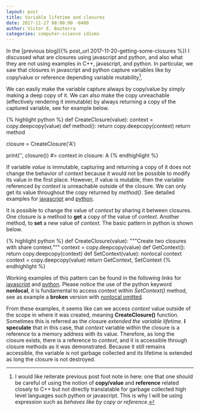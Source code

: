 ```yaml
---
layout: post
title: Variable lifetime and closures
date: 2017-11-27 08:00:00 -0400
author: Victor E. Bazterra
categories: computer-science idioms
---
```


In the [previous blog]({% post_url 2017-11-20-getting-some-closures %}) I discussed what are closures using javascript and python, and also what they are not using examples in C++, javascript, and python. In particular, we saw that closures in javascript and python capture variables like by copy/value or reference depending variable mutability[^1].

We can easily make the variable capture always by copy/value by simply making a deep copy of it. We can also make the copy unreachable (effectively rendering it immutable) by always returning a copy of the captured variable, see for example below.

{% highlight python %}
def CreateClosure(value):
    context = copy.deepcopy(value)
    def method():
        return copy.deepcopy(context)
    return method

closure = CreateClosure('A')

print('', closure())
#> context in closure: A
{% endhighlight %}

If variable *value* is immutable, capturing and returning a copy of it does not change the behavior of *context* because it would not be possible to modify its value in the first place. However, if value is mutable, then the variable referenced by *context* is unreachable outside of the closure. We can only get its value throughout the copy returned by *method()*. See detailed examples for [javascript](https://github.com/baites/examples/blob/master/idioms/javascript/ClosureByCopy.js) and [python](https://github.com/baites/examples/blob/master/idioms/python/ClosureByCopy.py).

It is possible to change the value of *context* by sharing it between closures. One closure is a method to **get** a copy of the value of *context*. Another method, to **set** a new value of *context*. The basic pattern in python is shown below.

{% highlight python %}
def CreateClosure(value):
    """Create two closures with share context."""
    context = copy.deepcopy(value)
    def GetContext():
        return copy.deepcopy(context)
    def SetContext(value):
        nonlocal context
        context = copy.deepcopy(value)
    return GetContext, SetContext
{% endhighlight %}

 Working examples of this pattern can be found in the following links for [javascript](https://github.com/baites/examples/blob/master/idioms/javascript/SharedContextClosures.js) and [python](https://github.com/baites/examples/blob/master/idioms/python/SharedContextClosures.py). Please notice the use of the python keyword **nonlocal**, it is fundamental to access context within *SetContext()* method, see as example a **broken** version with [nonlocal omitted](https://github.com/baites/examples/blob/master/idioms/python/BrokenSharedContextClosures.py).

From these examples, it seems like can we access *context* value outside of the scope in where it was created, meaning **CreateClosure()** function. Sometimes this is referred as the closure *extended the variable lifetime*. **I speculate** that in this case, that *context* variable within the closure is a reference to a memory address with its value. Therefore, as long the closure exists, there is a reference to *context*, and it is accessible through closure methods as it was demonstrated. Because it still remains accessible, the variable is not garbage collected and its lifetime is extended as long the closure is not destroyed.

[^1]: I would like reiterate previous post foot note in here: one that one should be careful of using the notion of **copy/value** and **reference** related closely to C++ but not directly translatable for garbage collected high level languages such python or javascript. This is why I will be using expression such as *behaves like by copy or reference*.
